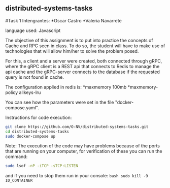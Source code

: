 ## distributed-systems-tasks

#Task 1
Intengrantes:
*Oscar Castro
*Valeria Navarrete

language used: Javascript 

The objective of this assignment is to put into practice the concepts of Cache and RPC seen in class. To do so, the student will have to make use of technologies that will allow him/her to solve the problem posed.

For this, a client and a server were created, both connected through gRPC, where the gRPC client is a REST api that connects to Redis to manage the api cache and the gRPC-server connects to the database if the requested query is not found in cache.

The configuration applied in redis is:
*maxmemory 100mb
*maxmemory-policy allkeys-lru

You can see how the parameters were set in the file "docker-compose.yaml". 

Instructions for code execution:
```bash
git clone https://github.com/O-NV/distributed-systems-tasks.git
cd distributed-systems-tasks
sudo docker-compose up
```

Note:
The execution of the code may have problems because of the ports that are running on your computer, for verification of these you can run the command:
```bash
sudo lsof -nP -iTCP -sTCP:LISTEN
```
and if you need to stop them run in your console: ```bash sudo kill -9 ID_CONTAINER```
